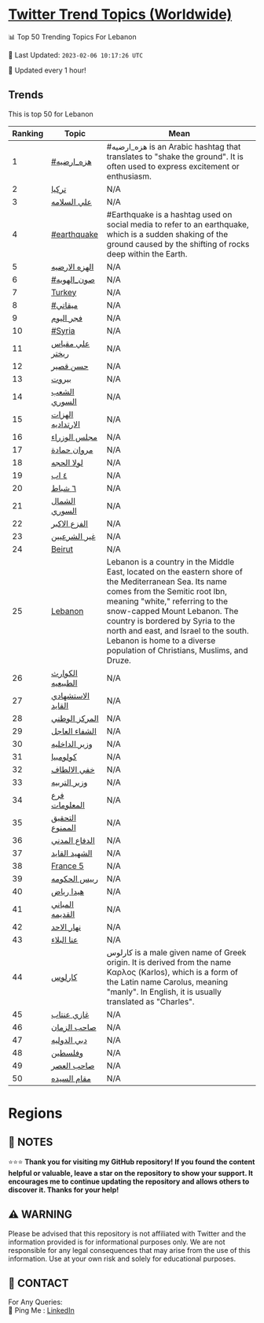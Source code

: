 [Twitter Trend Topics (Worldwide)](https://github.com/ErcinDedeoglu/Twitter-Trend-Topics)
==========


📊 Top 50 Trending Topics For Lebanon

📆 Last Updated: `2023-02-06 10:17:26 UTC`

🔧 Updated every 1 hour!


## Trends

This is top 50 for Lebanon

| Ranking | Topic | Mean |
| ------- | ------------ | ------------ |
| 1 | [#هزه_ارضيه](http://twitter.com/search?q=%23%d9%87%d8%b2%d9%87_%d8%a7%d8%b1%d8%b6%d9%8a%d9%87) | #هزه_ارضيه is an Arabic hashtag that translates to "shake the ground". It is often used to express excitement or enthusiasm. |
| 2 | [تركيا](http://twitter.com/search?q=%d8%aa%d8%b1%d9%83%d9%8a%d8%a7) | N/A |
| 3 | [علي السلامه](http://twitter.com/search?q=%d8%b9%d9%84%d9%8a+%d8%a7%d9%84%d8%b3%d9%84%d8%a7%d9%85%d9%87) | N/A |
| 4 | [#earthquake](http://twitter.com/search?q=%23earthquake) | #Earthquake is a hashtag used on social media to refer to an earthquake, which is a sudden shaking of the ground caused by the shifting of rocks deep within the Earth. |
| 5 | [الهزه الارضيه](http://twitter.com/search?q=%d8%a7%d9%84%d9%87%d8%b2%d9%87+%d8%a7%d9%84%d8%a7%d8%b1%d8%b6%d9%8a%d9%87) | N/A |
| 6 | [#صون_الهويه](http://twitter.com/search?q=%23%d8%b5%d9%88%d9%86_%d8%a7%d9%84%d9%87%d9%88%d9%8a%d9%87) | N/A |
| 7 | [Turkey](http://twitter.com/search?q=Turkey) | N/A |
| 8 | [#ميقاتي](http://twitter.com/search?q=%23%d9%85%d9%8a%d9%82%d8%a7%d8%aa%d9%8a) | N/A |
| 9 | [فجر اليوم](http://twitter.com/search?q=%d9%81%d8%ac%d8%b1+%d8%a7%d9%84%d9%8a%d9%88%d9%85) | N/A |
| 10 | [#Syria](http://twitter.com/search?q=%23Syria) | N/A |
| 11 | [علي مقياس ريختر](http://twitter.com/search?q=%d8%b9%d9%84%d9%8a+%d9%85%d9%82%d9%8a%d8%a7%d8%b3+%d8%b1%d9%8a%d8%ae%d8%aa%d8%b1) | N/A |
| 12 | [حسن قصير](http://twitter.com/search?q=%d8%ad%d8%b3%d9%86+%d9%82%d8%b5%d9%8a%d8%b1) | N/A |
| 13 | [بيروت](http://twitter.com/search?q=%d8%a8%d9%8a%d8%b1%d9%88%d8%aa) | N/A |
| 14 | [الشعب السوري](http://twitter.com/search?q=%d8%a7%d9%84%d8%b4%d8%b9%d8%a8+%d8%a7%d9%84%d8%b3%d9%88%d8%b1%d9%8a) | N/A |
| 15 | [الهزات الارتداديه](http://twitter.com/search?q=%d8%a7%d9%84%d9%87%d8%b2%d8%a7%d8%aa+%d8%a7%d9%84%d8%a7%d8%b1%d8%aa%d8%af%d8%a7%d8%af%d9%8a%d9%87) | N/A |
| 16 | [مجلس الوزراء](http://twitter.com/search?q=%d9%85%d8%ac%d9%84%d8%b3+%d8%a7%d9%84%d9%88%d8%b2%d8%b1%d8%a7%d8%a1) | N/A |
| 17 | [مروان حمادة](http://twitter.com/search?q=%d9%85%d8%b1%d9%88%d8%a7%d9%86+%d8%ad%d9%85%d8%a7%d8%af%d8%a9) | N/A |
| 18 | [لولا الحجه](http://twitter.com/search?q=%d9%84%d9%88%d9%84%d8%a7+%d8%a7%d9%84%d8%ad%d8%ac%d9%87) | N/A |
| 19 | [٤ اب](http://twitter.com/search?q=%d9%a4+%d8%a7%d8%a8) | N/A |
| 20 | [٦ شباط](http://twitter.com/search?q=%d9%a6+%d8%b4%d8%a8%d8%a7%d8%b7) | N/A |
| 21 | [الشمال السوري](http://twitter.com/search?q=%d8%a7%d9%84%d8%b4%d9%85%d8%a7%d9%84+%d8%a7%d9%84%d8%b3%d9%88%d8%b1%d9%8a) | N/A |
| 22 | [الفزع الاكبر](http://twitter.com/search?q=%d8%a7%d9%84%d9%81%d8%b2%d8%b9+%d8%a7%d9%84%d8%a7%d9%83%d8%a8%d8%b1) | N/A |
| 23 | [غير الشرعيين](http://twitter.com/search?q=%d8%ba%d9%8a%d8%b1+%d8%a7%d9%84%d8%b4%d8%b1%d8%b9%d9%8a%d9%8a%d9%86) | N/A |
| 24 | [Beirut](http://twitter.com/search?q=Beirut) | N/A |
| 25 | [Lebanon](http://twitter.com/search?q=Lebanon) | Lebanon is a country in the Middle East, located on the eastern shore of the Mediterranean Sea. Its name comes from the Semitic root lbn, meaning "white," referring to the snow-capped Mount Lebanon. The country is bordered by Syria to the north and east, and Israel to the south. Lebanon is home to a diverse population of Christians, Muslims, and Druze. |
| 26 | [الكوارث الطبيعيه](http://twitter.com/search?q=%d8%a7%d9%84%d9%83%d9%88%d8%a7%d8%b1%d8%ab+%d8%a7%d9%84%d8%b7%d8%a8%d9%8a%d8%b9%d9%8a%d9%87) | N/A |
| 27 | [الاستشهادي القايد](http://twitter.com/search?q=%d8%a7%d9%84%d8%a7%d8%b3%d8%aa%d8%b4%d9%87%d8%a7%d8%af%d9%8a+%d8%a7%d9%84%d9%82%d8%a7%d9%8a%d8%af) | N/A |
| 28 | [المركز الوطني](http://twitter.com/search?q=%d8%a7%d9%84%d9%85%d8%b1%d9%83%d8%b2+%d8%a7%d9%84%d9%88%d8%b7%d9%86%d9%8a) | N/A |
| 29 | [الشفاء العاجل](http://twitter.com/search?q=%d8%a7%d9%84%d8%b4%d9%81%d8%a7%d8%a1+%d8%a7%d9%84%d8%b9%d8%a7%d8%ac%d9%84) | N/A |
| 30 | [وزير الداخليه](http://twitter.com/search?q=%d9%88%d8%b2%d9%8a%d8%b1+%d8%a7%d9%84%d8%af%d8%a7%d8%ae%d9%84%d9%8a%d9%87) | N/A |
| 31 | [كولومبيا](http://twitter.com/search?q=%d9%83%d9%88%d9%84%d9%88%d9%85%d8%a8%d9%8a%d8%a7) | N/A |
| 32 | [خفي الالطاف](http://twitter.com/search?q=%d8%ae%d9%81%d9%8a+%d8%a7%d9%84%d8%a7%d9%84%d8%b7%d8%a7%d9%81) | N/A |
| 33 | [وزير التربيه](http://twitter.com/search?q=%d9%88%d8%b2%d9%8a%d8%b1+%d8%a7%d9%84%d8%aa%d8%b1%d8%a8%d9%8a%d9%87) | N/A |
| 34 | [فرع المعلومات](http://twitter.com/search?q=%d9%81%d8%b1%d8%b9+%d8%a7%d9%84%d9%85%d8%b9%d9%84%d9%88%d9%85%d8%a7%d8%aa) | N/A |
| 35 | [التحقيق الممنوع](http://twitter.com/search?q=%d8%a7%d9%84%d8%aa%d8%ad%d9%82%d9%8a%d9%82+%d8%a7%d9%84%d9%85%d9%85%d9%86%d9%88%d8%b9) | N/A |
| 36 | [الدفاع المدني](http://twitter.com/search?q=%d8%a7%d9%84%d8%af%d9%81%d8%a7%d8%b9+%d8%a7%d9%84%d9%85%d8%af%d9%86%d9%8a) | N/A |
| 37 | [الشهيد القايد](http://twitter.com/search?q=%d8%a7%d9%84%d8%b4%d9%87%d9%8a%d8%af+%d8%a7%d9%84%d9%82%d8%a7%d9%8a%d8%af) | N/A |
| 38 | [France 5](http://twitter.com/search?q=France+5) | N/A |
| 39 | [رييس الحكومه](http://twitter.com/search?q=%d8%b1%d9%8a%d9%8a%d8%b3+%d8%a7%d9%84%d8%ad%d9%83%d9%88%d9%85%d9%87) | N/A |
| 40 | [هيدا رياض](http://twitter.com/search?q=%d9%87%d9%8a%d8%af%d8%a7+%d8%b1%d9%8a%d8%a7%d8%b6) | N/A |
| 41 | [المباني القديمه](http://twitter.com/search?q=%d8%a7%d9%84%d9%85%d8%a8%d8%a7%d9%86%d9%8a+%d8%a7%d9%84%d9%82%d8%af%d9%8a%d9%85%d9%87) | N/A |
| 42 | [نهار الاحد](http://twitter.com/search?q=%d9%86%d9%87%d8%a7%d8%b1+%d8%a7%d9%84%d8%a7%d8%ad%d8%af) | N/A |
| 43 | [عنا البلاء](http://twitter.com/search?q=%d8%b9%d9%86%d8%a7+%d8%a7%d9%84%d8%a8%d9%84%d8%a7%d8%a1) | N/A |
| 44 | [كارلوس](http://twitter.com/search?q=%d9%83%d8%a7%d8%b1%d9%84%d9%88%d8%b3) | كارلوس is a male given name of Greek origin. It is derived from the name Καρλος (Karlos), which is a form of the Latin name Carolus, meaning "manly". In English, it is usually translated as "Charles". |
| 45 | [غازي عنتاب](http://twitter.com/search?q=%d8%ba%d8%a7%d8%b2%d9%8a+%d8%b9%d9%86%d8%aa%d8%a7%d8%a8) | N/A |
| 46 | [صاحب الزمان](http://twitter.com/search?q=%d8%b5%d8%a7%d8%ad%d8%a8+%d8%a7%d9%84%d8%b2%d9%85%d8%a7%d9%86) | N/A |
| 47 | [دبي الدوليه](http://twitter.com/search?q=%d8%af%d8%a8%d9%8a+%d8%a7%d9%84%d8%af%d9%88%d9%84%d9%8a%d9%87) | N/A |
| 48 | [وفلسطين](http://twitter.com/search?q=%d9%88%d9%81%d9%84%d8%b3%d8%b7%d9%8a%d9%86) | N/A |
| 49 | [صاحب العصر](http://twitter.com/search?q=%d8%b5%d8%a7%d8%ad%d8%a8+%d8%a7%d9%84%d8%b9%d8%b5%d8%b1) | N/A |
| 50 | [مقام السيده](http://twitter.com/search?q=%d9%85%d9%82%d8%a7%d9%85+%d8%a7%d9%84%d8%b3%d9%8a%d8%af%d9%87) | N/A |



# Regions




## 📝 NOTES

⭐⭐⭐ **Thank you for visiting my GitHub repository! If you found the content helpful or valuable, leave a star on the repository to show your support. It encourages me to continue updating the repository and allows others to discover it. Thanks for your help!**


## ⚠️ WARNING

Please be advised that this repository is not affiliated with Twitter and the information provided is for informational purposes only. We are not responsible for any legal consequences that may arise from the use of this information. Use at your own risk and solely for educational purposes.


## 📨 CONTACT

 For Any Queries:  
            🏓 Ping Me : [LinkedIn](https://www.linkedin.com/in/ercindedeoglu/)

